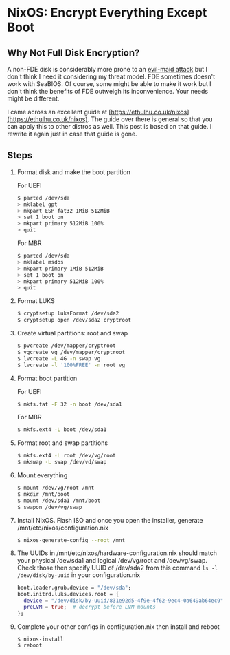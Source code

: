 # NixOS: Encrypt Everything Except Boot

## Why Not Full Disk Encryption?

A non-FDE disk is considerably more prone to an [evil-maid attack](https://en.wikipedia.org/wiki/Evil_maid_attack) but I don't think I need it considering my threat model. FDE sometimes doesn't work with SeaBIOS. Of course, some might be able to make it work but I don't think the benefits of FDE outweigh its inconvenience. Your needs might be different.

I came across an excellent guide at [https://ethulhu.co.uk/nixos](https://ethulhu.co.uk/nixos). The guide over there is general so that you can apply this to other distros as well. This post is based on that guide. I rewrite it again just in case that guide is gone.

## Steps

1. Format disk and make the boot partition

    For UEFI

    ```bash
    $ parted /dev/sda
    > mklabel gpt
    > mkpart ESP fat32 1MiB 512MiB
    > set 1 boot on
    > mkpart primary 512MiB 100%
    > quit
    ```

    For MBR

    ```bash
    $ parted /dev/sda
    > mklabel msdos
    > mkpart primary 1MiB 512MiB
    > set 1 boot on
    > mkpart primary 512MiB 100%
    > quit
    ```

1. Format LUKS

    ```bash
    $ cryptsetup luksFormat /dev/sda2
    $ cryptsetup open /dev/sda2 cryptroot
    ```

1. Create virtual partitions: root and swap

    ```bash
    $ pvcreate /dev/mapper/cryptroot
    $ vgcreate vg /dev/mapper/cryptroot
    $ lvcreate -L 4G -n swap vg
    $ lvcreate -l '100%FREE' -n root vg
    ```

1. Format boot partition

    For UEFI

    ```bash
    $ mkfs.fat -F 32 -n boot /dev/sda1
    ```

    For MBR

    ```bash
    $ mkfs.ext4 -L boot /dev/sda1
    ```

1. Format root and swap partitions

    ```bash
    $ mkfs.ext4 -L root /dev/vg/root
    $ mkswap -L swap /dev/vd/swap
    ```

1. Mount everything

    ```bash
    $ mount /dev/vg/root /mnt
    $ mkdir /mnt/boot
    $ mount /dev/sda1 /mnt/boot
    $ swapon /dev/vg/swap
    ```

1. Install NixOS. Flash ISO and once you open the installer, generate /mnt/etc/nixos/configuration.nix

    ```bash
    $ nixos-generate-config --root /mnt
    ```

1. The UUIDs in /mnt/etc/nixos/hardware-configuration.nix should match your physical /dev/sda1 and logical /dev/vg/root and /dev/vg/swap. Check those then specify UUID of /dev/sda2 from this command `ls -l /dev/disk/by-uuid` in your configuration.nix

    ```nix
    boot.loader.grub.device = "/dev/sda";
    boot.initrd.luks.devices.root = {
      device = "/dev/disk/by-uuid/831e92d5-4f9e-4f62-9ec4-0a649ab64ec9";
      preLVM = true;  # decrypt before LVM mounts
    };
    ```

1. Complete your other configs in configuration.nix then install and reboot

    ```
    $ nixos-install
    $ reboot
    ```
